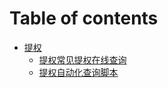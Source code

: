 # Table of contents

* [提权](README.md)
  * [提权常见提权在线查询](page-1.md)
  * [提权自动化查询脚本](ti-quan/ti-quan-zi-dong-hua-cha-xun-jiao-ben.md)
